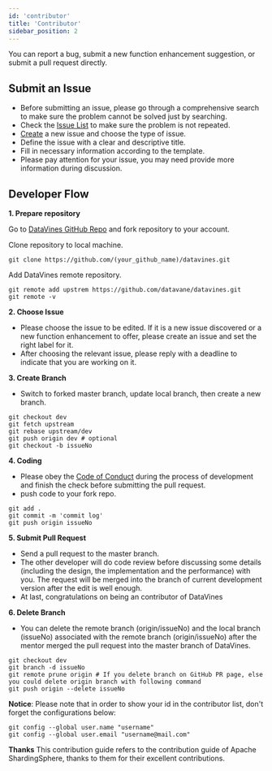 ```yaml
---
id: 'contributor'
title: 'Contributor'
sidebar_position: 2
---
```


You can report a bug, submit a new function enhancement suggestion, or submit a pull request directly.

## Submit an Issue

 - Before submitting an issue, please go through a comprehensive search to make sure the problem cannot be solved just by searching.
 - Check the [Issue List](https://github.com/datavane/datavines/issues) to make sure the problem is not repeated.
 - [Create](https://github.com/datavane/datavines/issues/new/choose) a new issue and choose the type of issue.
 - Define the issue with a clear and descriptive title.
 - Fill in necessary information according to the template.
 - Please pay attention for your issue, you may need provide more information during discussion.

## Developer Flow

**1. Prepare repository**

Go to [DataVines GitHub Repo]( https://github.com/datavane/datavines ) and fork repository to your account.

Clone repository to local machine.
```shell
git clone https://github.com/(your_github_name)/datavines.git
```

Add DataVines remote repository.
```shell
git remote add upstrem https://github.com/datavane/datavines.git
git remote -v
```

**2. Choose Issue**

 - Please choose the issue to be edited. If it is a new issue discovered or a new function enhancement to offer, please create an issue and set the right label for it.
 - After choosing the relevant issue, please reply with a deadline to indicate that you are working on it.

**3. Create Branch**

 - Switch to forked master branch, update local branch, then create a new branch.

```shell
git checkout dev
git fetch upstream
git rebase upstream/dev
git push origin dev # optional
git checkout -b issueNo
```

**4. Coding**

  - Please obey the [Code of Conduct](code-conduct.md) during the process of development and finish the check before submitting the pull request.
  - push code to your fork repo.

```shell
git add .
git commit -m 'commit log'
git push origin issueNo
```

**5. Submit Pull Request**

 - Send a pull request to the master branch.
 - The other developer will do code review before discussing some details (including the design, the implementation and the performance) with you. The request will be merged into the branch of current development version after the edit is well enough.
 - At last, congratulations on being an contributor of DataVines

**6. Delete Branch**

 - You can delete the remote branch (origin/issueNo) and the local branch (issueNo) associated with the remote branch (origin/issueNo) after the mentor merged the pull request into the master branch of DataVines.
 
```shell
git checkout dev
git branch -d issueNo
git remote prune origin # If you delete branch on GitHub PR page, else you could delete origin branch with following command
git push origin --delete issueNo
```
**Notice**:  Please note that in order to show your id in the contributor list, don't forget the configurations below:

```shell
git config --global user.name "username"
git config --global user.email "username@mail.com"
```

**Thanks**
This contribution guide refers to the contribution guide of Apache ShardingSphere, thanks to them for their excellent contributions.
